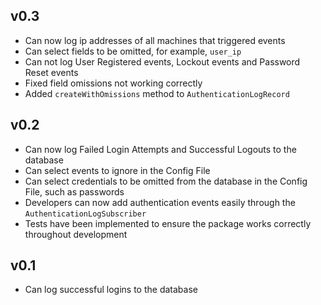 ## v0.3

- Can now log ip addresses of all machines that triggered events
- Can select fields to be omitted, for example, `user_ip`
- Can not log User Registered events, Lockout events and Password Reset events
- Fixed field omissions not working correctly
- Added `createWithOmissions` method to `AuthenticationLogRecord`

## v0.2

- Can now log Failed Login Attempts and Successful Logouts to the database
- Can select events to ignore in the Config File
- Can select credentials to be omitted from the database in the Config File, such as passwords
- Developers can now add authentication events easily through the `AuthenticationLogSubscriber`
- Tests have been implemented to ensure the package works correctly throughout development

## v0.1

- Can log successful logins to the database